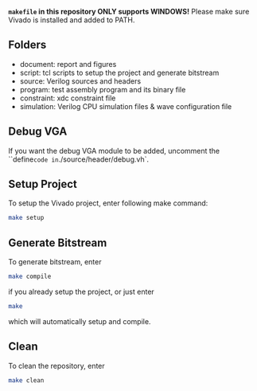 **`makefile` in this repository ONLY supports WINDOWS!** Please make sure Vivado is installed and added to PATH.

## Folders

- document: report and figures
- script: tcl scripts to setup the project and generate bitstream
- source: Verilog sources and headers
- program: test assembly program and its binary file
- constraint: xdc constraint file
- simulation: Verilog CPU simulation files & wave configuration file

## Debug VGA

If you want the debug VGA module to be added, uncomment the ``define` code in `./source/header/debug.vh`.

## Setup Project

To setup the Vivado project, enter following make command:

```bash
make setup
```

## Generate Bitstream

To generate bitstream, enter

```bash
make compile
```

if you already setup the project, or just enter

```bash
make
```

which will automatically setup and compile.

## Clean

To clean the repository, enter

```bash
make clean
```


